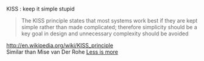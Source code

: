 KISS : keep it simple stupid 
> The KISS principle states that most systems work best if they are kept simple rather than made complicated; therefore simplicity should be a key goal in design and unnecessary complexity should be avoided

http://en.wikipedia.org/wiki/KISS_principle   
Similar than Mise van Der Rohe [Less is more](http://en.wikipedia.org/wiki/Ludwig_Mies_van_der_Rohe)
